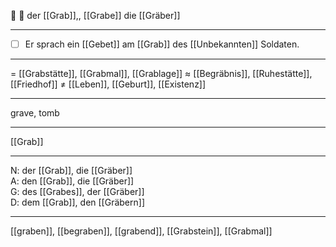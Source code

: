 🔵 🏺 der [[Grab]],, [[Grabe]]
die [[Gräber]]

---
- [ ] Er sprach ein [[Gebet]] am [[Grab]] des [[Unbekannten]] Soldaten.


---
= [[Grabstätte]], [[Grabmal]], [[Grablage]]
≈ [[Begräbnis]], [[Ruhestätte]], [[Friedhof]]
≠ [[Leben]], [[Geburt]], [[Existenz]]

---
grave, tomb

---
[[Grab]]

---
N: der [[Grab]], die [[Gräber]]  
A: den [[Grab]], die [[Gräber]]  
G: des [[Grabes]], der [[Gräber]]  
D: dem [[Grab]], den [[Gräbern]] 

---
[[graben]], [[begraben]], [[grabend]], [[Grabstein]], [[Grabmal]]